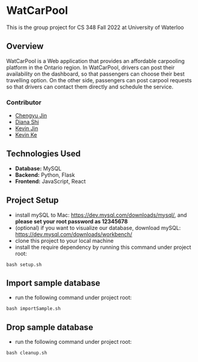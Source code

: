 # WatCarPool

This is the group project for CS 348 Fall 2022 at University of Waterloo

## Overview

WatCarPool is a Web application that provides an affordable carpooling platform in the Ontario region. In WatCarPool, drivers can post their availability on the dashboard, so that passengers can choose their best travelling option. On the other side, passengers can post carpool requests so that drivers can contact them directly and schedule the service.

### Contributor

- [Chengyu Jin](https://github.com/ChengyuJin)
- [Diana Shi](https://github.com/dianashi)
- [Kevin Jin](https://github.com/kevin21jin)
- [Kevin Ke](https://github.com/Fakevin0613)

## Technologies Used

- **Database:** MySQL
- **Backend:** Python, Flask
- **Frontend:** JavaScript, React

## Project Setup

- install mySQL to Mac: https://dev.mysql.com/downloads/mysql/, and **please set your root password as 12345678**
- (optional) if you want to visualize our database, download mySQL: https://dev.mysql.com/downloads/workbench/
- clone this project to your local machine
- install the require dependency by running this command under project root: 
```
bash setup.sh
```


## Import sample database
- run the following command under project root:
```
bash importSample.sh
```

## Drop sample database
- run the following command under project root:
```
bash cleanup.sh
```
